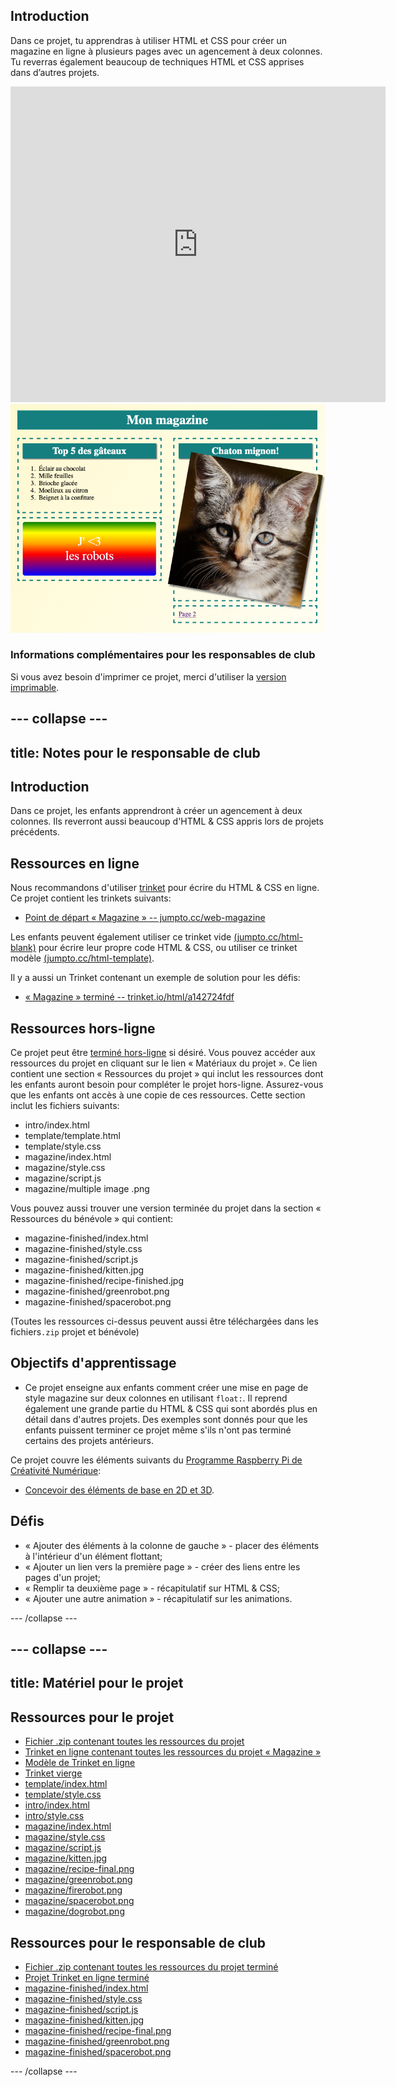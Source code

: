 ## Introduction

Dans ce projet, tu apprendras à utiliser HTML et CSS pour créer un magazine en ligne à plusieurs pages avec un agencement à deux colonnes. Tu reverras également beaucoup de techniques HTML et CSS apprises dans d’autres projets.

<div class="trinket">
  <iframe src="https://trinket.io/embed/html/a142724fdf?outputOnly=true&start=result" width="600" height="505" frameborder="0" marginwidth="0" marginheight="0" allowfullscreen>
  </iframe>
  <img src="images/magazine-final.png">
</div>

### Informations complémentaires pour les responsables de club

Si vous avez besoin d'imprimer ce projet, merci d'utiliser la [version imprimable](https://projects.raspberrypi.org/fr-FR/projects/magazine/print).

--- collapse ---
---
title: Notes pour le responsable de club
---

## Introduction

Dans ce projet, les enfants apprendront à créer un agencement à deux colonnes. Ils reverront aussi beaucoup d'HTML & CSS appris lors de projets précédents.

## Ressources en ligne

Nous recommandons d'utiliser [trinket](https://trinket.io/) pour écrire du HTML & CSS en ligne. Ce projet contient les trinkets suivants:

* [Point de départ « Magazine » -- jumpto.cc/web-magazine](http://jumpto.cc/web-magazine)

Les enfants peuvent également utiliser ce trinket vide [(jumpto.cc/html-blank)](http://jumpto.cc/html-blank) pour écrire leur propre code HTML & CSS, ou utiliser ce trinket modèle [(jumpto.cc/html-template)](http://jumpto.cc/html-template).

Il y a aussi un Trinket contenant un exemple de solution pour les défis:

* [« Magazine » terminé -- trinket.io/html/a142724fdf](https://trinket.io/html/a142724fdf)

## Ressources hors-ligne

Ce projet peut être [terminé hors-ligne](https://www.codeclubprojects.org/en-GB/resources/webdev-working-offline/) si désiré. Vous pouvez accéder aux ressources du projet en cliquant sur le lien « Matériaux du projet ». Ce lien contient une section « Ressources du projet » qui inclut les ressources dont les enfants auront besoin pour compléter le projet hors-ligne. Assurez-vous que les enfants ont accès à une copie de ces ressources. Cette section inclut les fichiers suivants:

* intro/index.html
* template/template.html
* template/style.css
* magazine/index.html
* magazine/style.css
* magazine/script.js
* magazine/multiple image .png

Vous pouvez aussi trouver une version terminée du projet dans la section « Ressources du bénévole » qui contient:

* magazine-finished/index.html
* magazine-finished/style.css
* magazine-finished/script.js
* magazine-finished/kitten.jpg
* magazine-finished/recipe-finished.jpg
* magazine-finished/greenrobot.png
* magazine-finished/spacerobot.png

(Toutes les ressources ci-dessus peuvent aussi être téléchargées dans les fichiers`.zip` projet et bénévole)

## Objectifs d'apprentissage

* Ce projet enseigne aux enfants comment créer une mise en page de style magazine sur deux colonnes en utilisant `float:`. Il reprend également une grande partie du HTML & CSS qui sont abordés plus en détail dans d'autres projets. Des exemples sont donnés pour que les enfants puissent terminer ce projet même s'ils n'ont pas terminé certains des projets antérieurs. 

Ce projet couvre les éléments suivants du [Programme Raspberry Pi de Créativité Numérique](https://rpf.io/curriculum):

* [Concevoir des éléments de base en 2D et 3D](https://www.raspberrypi.org/curriculum/design/creator).

## Défis

* « Ajouter des éléments à la colonne de gauche » - placer des éléments à l'intérieur d'un élément flottant;
* « Ajouter un lien vers la première page » - créer des liens entre les pages d'un projet;
* « Remplir ta deuxième page » - récapitulatif sur HTML & CSS;
* « Ajouter une autre animation » - récapitulatif sur les animations.

--- /collapse ---

--- collapse ---
---
title: Matériel pour le projet
---

## Ressources pour le projet

* [Fichier .zip contenant toutes les ressources du projet](https://rpf.io/p/fr-FR/magazine-go)
* [Trinket en ligne contenant toutes les ressources du projet « Magazine »](http://jumpto.cc/web-magazine)
* [Modèle de Trinket en ligne](http://jumpto.cc/trinket-template)
* [Trinket vierge](http://jumpto.cc/trinket-blank)
* [template/index.html](resources/template-index.html)
* [template/style.css](resources/template-style.css)
* [intro/index.html](resources/intro-index.html)
* [intro/style.css](resources/intro-style.css)
* [magazine/index.html](resources/magazine-index.html)
* [magazine/style.css](resources/magazine-style.css)
* [magazine/script.js](resources/magazine-script.js)
* [magazine/kitten.jpg](resources/magazine-kitten.jpg)
* [magazine/recipe-final.png](resources/magazine-recipe-final.png)
* [magazine/greenrobot.png](resources/magazine-greenrobot.png)
* [magazine/firerobot.png](resources/magazine-firerobot.png)
* [magazine/spacerobot.png](resources/magazine-spacerobot.png)
* [magazine/dogrobot.png](resources/magazine-dogrobot.png)

## Ressources pour le responsable de club

* [Fichier .zip contenant toutes les ressources du projet terminé](https://rpf.io/p/fr-FR/magazine-go)
* [Projet Trinket en ligne terminé](https://trinket.io/html/a142724fdf)
* [magazine-finished/index.html](resources/magazine-finished-index.html)
* [magazine-finished/style.css](resources/magazine-finished-style.css)
* [magazine-finished/script.js](resources/magazine-finished-script.js)
* [magazine-finished/kitten.jpg](resources/magazine-finished-kitten.jpg)
* [magazine-finished/recipe-final.png](resources/magazine-finished-recipe-final.png)
* [magazine-finished/greenrobot.png](resources/magazine-finished-greenrobot.png)
* [magazine-finished/spacerobot.png](resources/magazine-finished-spacerobot.png)

--- /collapse ---